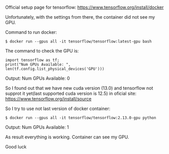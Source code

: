 Official setup page for tensorflow:
https://www.tensorflow.org/install/docker

Unfortunately, with the settings from there, the container did not see my GPU.

Command to run docker:

```$ docker run --gpus all -it tensorflow/tensorflow:latest-gpu bash```

The command to check the GPU is:
```
import tensorflow as tf;
print("Num GPUs Available: ", len(tf.config.list_physical_devices('GPU')))
```
Output: Num GPUs Available:  0

So I found out that we have new cuda version (13.0) and tensorflow not supprot it yet(last supported cuda version is 12.5) in oficial site:
https://www.tensorflow.org/install/source

So I try to use not last version of docker container:

```$ docker run --gpus all -it tensorflow/tensorflow:2.13.0-gpu python```

Output: Num GPUs Available:  1

As result everything is working. Container can see my GPU.

Good luck
